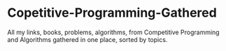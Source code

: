# Copetitive-Programming-Gathered
All my links, books, problems, algorithms, from Competitive Programming and Algorithms gathered in one place, sorted by topics.
